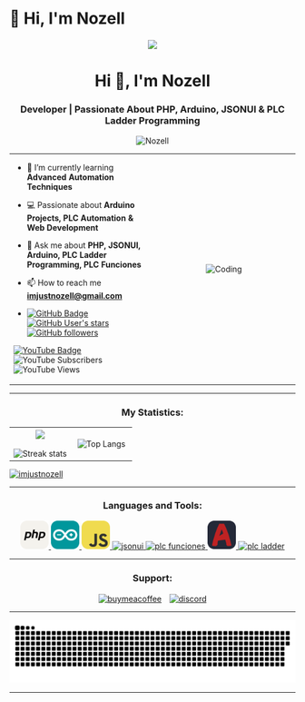 # 👋 Hi, I'm Nozell

<p align="center"><picture align="center"><img align="center" src="https://github.com/7oSkaaa/7oSkaaa/blob/main/Images/about_me.gif?raw=true" width="50px"></picture></p>
<h1 align="center">Hi 👋, I'm Nozell</h1>
<h3 align="center">Developer | Passionate About PHP, Arduino, JSONUI & PLC Ladder Programming</h3>
<p align="center"> <img src="https://komarev.com/ghpvc/?username=imjustnozell&label=Profile%20views&color=0e75b6&style=flat" alt="Nozell" /> </p>

<table align="center">
<tr border="none">
<td width="50%" align="left">
  
- 🌱 I’m currently learning **Advanced Automation Techniques**

- 💻 Passionate about **Arduino Projects, PLC Automation & Web Development**

- 💬 Ask me about **PHP, JSONUI, Arduino, PLC Ladder Programming, PLC Funciones**

- 📫 How to reach me **<imjustnozell@gmail.com>**

- <p>
  <a href="https://github.com/ImJustNozell" target="_blank" rel="noopener noreferrer">
    <img src="https://img.shields.io/badge/GitHub-100000?style=for-the-badge&logo=github&logoColor=white" alt="GitHub Badge" />
  </a>
  
  <a href="https://github.com/imjustnozell" target="_blank" rel="noopener noreferrer">
    <img src="https://img.shields.io/github/stars/imjustnozell" alt="GitHub User's stars" />
  </a>

  <a href="https://github.com/imjustnozell?tab=followers" target="_blank" rel="noopener noreferrer">
    <img src="https://img.shields.io/github/followers/imjustnozell" alt="GitHub followers" />
  </a>
</p>

<p>
  <a href="https://www.youtube.com/channel/UCg4BM8oOB_kP9c6lz3fvLng" target="_blank" rel="noopener noreferrer">
    <img src="https://img.shields.io/badge/YouTube-FF0000?style=for-the-badge&logo=youtube&logoColor=white" alt="YouTube Badge" />
  </a>
  
  <img src="https://img.shields.io/youtube/channel/subscribers/UCg4BM8oOB_kP9c6lz3fvLng?style=for-the-badge" alt="YouTube Subscribers" />

  <img src="https://img.shields.io/youtube/channel/views/UCg4BM8oOB_kP9c6lz3fvLng?style=for-the-badge" alt="YouTube Views" />
</p>

</td>
<td width="50%" align="center">

  <img align="center" alt="Coding" width="450" src="https://repository-images.githubusercontent.com/588181932/e36ec678-7984-4cdd-8e4c-a3932772ff8e">

  </td>
</tr>
</table>

---

<h3 align="center">My Statistics:</h3>
<p align="center">
<table align="center">
<tr border="none">
<td width="50%" align="center">
  
  <img  align="center"  src="https://github-readme-stats.vercel.app/api?username=imjustnozell&theme=dark&show_icons=true&count_private=true" />
  <br></br>
  <img  title="🔥 Get streak stats for your profile at git.io/streak-stats" alt="Streak stats" src="https://github-readme-streak-stats.herokuapp.com/?user=imjustnozell&theme=dark&hide_border=false" />
</td>
<td width="50%" align="center">

  <img  align="center"  src="https://github-readme-stats.vercel.app/api/top-langs/?username=imjustnozell&theme=dark&hide_border=false&langs_count=10&layout=compact" alt="Top Langs" width="450"/>
  
  </td>
</tr>
</table>

<p align="left"> <a href="https://github.com/ryo-ma/github-profile-trophy"><img src="https://github-profile-trophy.vercel.app/?username=imjustnozell" alt="imjustnozell" /></a> </p>

---

<h3 align="center">Languages and Tools:</h3>
<p align="center">
<a href="https://www.php.net" target="_blank" rel="noreferrer"> <img src="https://github.com/tandpfun/skill-icons/blob/main/icons/PHP-Light.svg" alt="php" width="50" height="50"/> </a>
<a href="https://www.arduino.cc/" target="_blank" rel="noreferrer"> <img src="https://github.com/tandpfun/skill-icons/blob/main/icons/Arduino.svg" alt="arduino" width="50" height="50"/> </a>
<a href="https://developer.mozilla.org/en-US/docs/Web/JavaScript" target="_blank" rel="noreferrer"> <img src="https://github.com/tandpfun/skill-icons/blob/main/icons/JavaScript.svg" alt="javascript" width="50" height="50"/> </a>
<a href="https://www.json.org/json-en.html" target="_blank" rel="noreferrer"> <img src="https://github.com/ImJustNozell/ImJustNozell/blob/main/images/jsonui.png" alt="jsonui" width="50" height="50"/> </a>
<a href="https://www.rockwellautomation.com/en-us.html" target="_blank" rel="noreferrer"> <img src="https://github.com/ImJustNozell/ImJustNozell/blob/main/images/plc-de_funciones.png" alt="plc funciones" width="50" height="50"/> </a>
<a href="https://www.autodesk.com/products/autocad/overview" target="_blank" rel="noreferrer"> <img src="https://github.com/tandpfun/skill-icons/blob/main/icons/AutoCAD-Dark.svg" alt="autocad" width="50" height="50"/> </a>
<a href="https://www.plc-ladder.com" target="_blank" rel="noreferrer"> <img src="https://github.com/ImJustNozell/ImJustNozell/blob/main/images/plc-ladder.png" alt="plc ladder" width="50" height="50"/> </a>
</p>

---

<h3 align="center">Support:</h3>

<p align="center">
  <a href="https://www.paypal.me/vNozell" style="display: inline-block;">
    <img align="center" src="https://cdn.buymeacoffee.com/buttons/v2/default-yellow.png" height="50" width="210" alt="buymeacoffee" />
  </a>
  
  <a href="https://discord.gg/NvxR2SCyQY" style="display: inline-block; margin-left: 10px;">
    <img align="center" src="https://github.com/ImJustNozell/ImJustNozell/blob/main/images/discord.png" height="70" width="210" alt="discord" />
  </a>
</p>

---

<div>
  <img src="https://github.com/Pepyn0/Pepyn0/raw/output/github-contribution-grid-snake.svg" alt="snake"></center>
</div>

---
